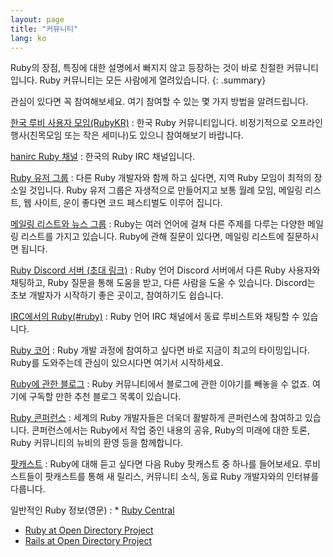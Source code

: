 ```yaml
---
layout: page
title: "커뮤니티"
lang: ko
---
```


Ruby의 장점, 특징에 대한 설명에서 빠지지 않고 등장하는 것이 바로 친절한 커뮤니티입니다. Ruby 커뮤니티는 모든 사람에게
열려있습니다.
{: .summary}

관심이 있다면 꼭 참여해보세요. 여기 참여할 수 있는 몇 가지 방법을 알려드립니다.


[한국 루비 사용자 모임(RubyKR)](http://groups.google.com/group/rubykr)
: 한국 Ruby 커뮤니티입니다.
  비정기적으로 오프라인 행사(친목모임 또는 작은 세미나)도 있으니 참여해보기 바랍니다.

[hanirc Ruby 채널](irc://irc.hanirc.org/ruby)
: 한국의 Ruby IRC 채널입니다.

[Ruby 유저 그룹](user-groups/)
: 다른 Ruby 개발자와 함께 하고 싶다면, 지역 Ruby 모임이 최적의 장소일 것입니다.
  Ruby 유저 그룹은 자생적으로 만들어지고 보통 월례 모임, 메일링 리스트,
  웹 사이트, 운이 좋다면 코드 페스티벌도 이루어 집니다.

[메일링 리스트와 뉴스 그룹](mailing-lists/)
: Ruby는 여러 언어에 걸쳐 다른 주제를 다루는 다양한 메일링 리스트를 가지고 있습니다.
  Ruby에 관해 질문이 있다면, 메일링 리스트에 질문하시면 됩니다.

[Ruby Discord 서버 (초대 링크)][ruby-discord]
: Ruby 언어 Discord 서버에서 다른 Ruby 사용자와 채팅하고, Ruby 질문을 통해
  도움을 받고, 다른 사람을 도울 수 있습니다.
  Discord는 초보 개발자가 시작하기 좋은 곳이고, 참여하기도 쉽습니다.

[IRC에서의 Ruby(#ruby)](https://web.libera.chat/#ruby)
: Ruby 언어 IRC 채널에서 동료 루비스트와 채팅할 수 있습니다.

[Ruby 코어](ruby-core/)
: Ruby 개발 과정에 참여하고 싶다면 바로 지금이 최고의 타이밍입니다.
  Ruby를 도와주는데 관심이 있으시다면 여기서 시작하세요.

[Ruby에 관한 블로그](weblogs/)
: Ruby 커뮤니티에서 블로그에 관한 이야기를 빼놓을 수 없죠. 여기에
  구독할 만한 추천 블로그 목록이 있습니다.

[Ruby 콘퍼런스](conferences/)
: 세계의 Ruby 개발자들은 더욱더 활발하게 콘퍼런스에 참여하고 있습니다.
  콘퍼런스에서는 Ruby에서 작업 중인 내용의 공유, Ruby의 미래에 대한 토론, Ruby
  커뮤니티의 뉴비의 환영 등을 함께합니다.

[팟캐스트](podcasts/)
: Ruby에 대해 듣고 싶다면 다음 Ruby 팟캐스트 중 하나를 들어보세요. 루비스트들이
  팟캐스트를 통해 새 릴리스, 커뮤니티 소식, 동료 Ruby 개발자와의 인터뷰를
  다룹니다.

일반적인 Ruby 정보(영문)
: * [Ruby Central][ruby-central]
  * [Ruby at Open Directory Project][ruby-opendir]
  * [Rails at Open Directory Project][rails-opendir]

[ruby-central]: http://rubycentral.org/
[ruby-discord]: https://discord.gg/ad2acQFtkh
[ruby-opendir]: https://dmoztools.net/Computers/Programming/Languages/Ruby/
[rails-opendir]: https://dmoztools.net/Computers/Programming/Languages/Ruby/Software/Frameworks/Rails/
